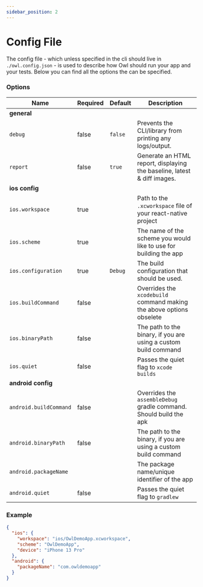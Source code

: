 ```yaml
---
sidebar_position: 2
---
```


# Config File

The config file - which unless specified in the cli should live in `./owl.config.json` - is used to describe how Owl should run your app and your tests. Below you can find all the options the can be specified.

### Options

| Name                   | Required | Default | Description                                                             |
| ---------------------- | -------- | ------- | ----------------------------------------------------------------------- |
| **general**            |          |         |                                                                         |
| `debug`                | false    | `false` | Prevents the CLI/library from printing any logs/output.                 |
| `report`               | false    | `true`  | Generate an HTML report, displaying the baseline, latest & diff images. |
| **ios config**         |          |         |                                                                         |
| `ios.workspace`        | true     |         | Path to the `.xcworkspace` file of your react-native project            |
| `ios.scheme`           | true     |         | The name of the scheme you would like to use for building the app       |
| `ios.configuration`    | true     | `Debug` | The build configuration that should be used.                            |
| `ios.buildCommand`     | false    |         | Overrides the `xcodebuild` command making the above options obselete    |
| `ios.binaryPath`       | false    |         | The path to the binary, if you are using a custom build command         |
| `ios.quiet`            | false    |         | Passes the quiet flag to `xcode builds`                                 |
| **android config**     |          |         |                                                                         |
| `android.buildCommand` | false    |         | Overrides the `assembleDebug` gradle command. Should build the apk      |
| `android.binaryPath`   | false    |         | The path to the binary, if you are using a custom build command         |
| `android.packageName`  |          |         | The package name/unique identifier of the app                           |
| `android.quiet`        | false    |         | Passes the quiet flag to `gradlew`                                      |

### Example

```json
{
  "ios": {
    "workspace": "ios/OwlDemoApp.xcworkspace",
    "scheme": "OwlDemoApp",
    "device": "iPhone 13 Pro"
  },
  "android": {
    "packageName": "com.owldemoapp"
  }
}
```